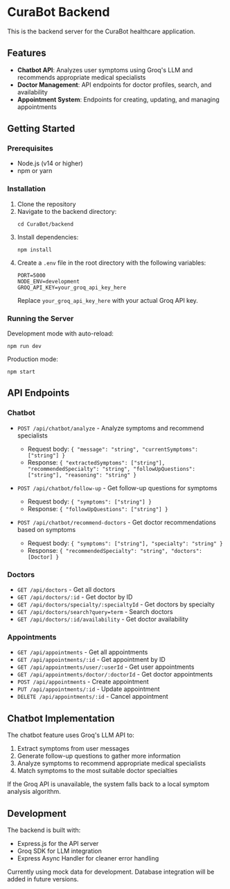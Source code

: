 # CuraBot Backend

This is the backend server for the CuraBot healthcare application.

## Features

- **Chatbot API**: Analyzes user symptoms using Groq's LLM and recommends appropriate medical specialists
- **Doctor Management**: API endpoints for doctor profiles, search, and availability
- **Appointment System**: Endpoints for creating, updating, and managing appointments

## Getting Started

### Prerequisites

- Node.js (v14 or higher)
- npm or yarn

### Installation

1. Clone the repository
2. Navigate to the backend directory:
   ```
   cd CuraBot/backend
   ```
3. Install dependencies:
   ```
   npm install
   ```
4. Create a `.env` file in the root directory with the following variables:
   ```
   PORT=5000
   NODE_ENV=development
   GROQ_API_KEY=your_groq_api_key_here
   ```
   Replace `your_groq_api_key_here` with your actual Groq API key.

### Running the Server

Development mode with auto-reload:
```
npm run dev
```

Production mode:
```
npm start
```

## API Endpoints

### Chatbot

- `POST /api/chatbot/analyze` - Analyze symptoms and recommend specialists
  - Request body: `{ "message": "string", "currentSymptoms": ["string"] }`
  - Response: `{ "extractedSymptoms": ["string"], "recommendedSpecialty": "string", "followUpQuestions": ["string"], "reasoning": "string" }`

- `POST /api/chatbot/follow-up` - Get follow-up questions for symptoms
  - Request body: `{ "symptoms": ["string"] }`
  - Response: `{ "followUpQuestions": ["string"] }`

- `POST /api/chatbot/recommend-doctors` - Get doctor recommendations based on symptoms
  - Request body: `{ "symptoms": ["string"], "specialty": "string" }`
  - Response: `{ "recommendedSpecialty": "string", "doctors": [Doctor] }`

### Doctors

- `GET /api/doctors` - Get all doctors
- `GET /api/doctors/:id` - Get doctor by ID
- `GET /api/doctors/specialty/:specialtyId` - Get doctors by specialty
- `GET /api/doctors/search?query=term` - Search doctors
- `GET /api/doctors/:id/availability` - Get doctor availability

### Appointments

- `GET /api/appointments` - Get all appointments
- `GET /api/appointments/:id` - Get appointment by ID
- `GET /api/appointments/user/:userId` - Get user appointments
- `GET /api/appointments/doctor/:doctorId` - Get doctor appointments
- `POST /api/appointments` - Create appointment
- `PUT /api/appointments/:id` - Update appointment
- `DELETE /api/appointments/:id` - Cancel appointment

## Chatbot Implementation

The chatbot feature uses Groq's LLM API to:

1. Extract symptoms from user messages
2. Generate follow-up questions to gather more information
3. Analyze symptoms to recommend appropriate medical specialists
4. Match symptoms to the most suitable doctor specialties

If the Groq API is unavailable, the system falls back to a local symptom analysis algorithm.

## Development

The backend is built with:
- Express.js for the API server
- Groq SDK for LLM integration
- Express Async Handler for cleaner error handling

Currently using mock data for development. Database integration will be added in future versions.
